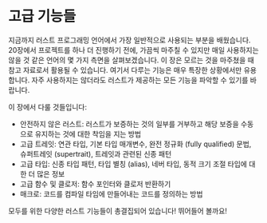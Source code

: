 # 고급 기능들

지금까지 러스트 프로그래밍 언어에서 가장 일반적으로 사용되는 부분을
배웠습니다. 20장에서 프로젝트를 하나 더 진행하기 전에, 가끔씩 마주칠
수 있지만 매일 사용하지는 않을 것 같은 언어의 몇 가지 측면을
살펴보겠습니다. 이 장은 모르는 것을 마주쳤을 때 참고 자료로서 활용될
수 있습니다. 여기서 다루는 기능은 매우 특장한 상황에서만 유용합니다.
자주 사용하지는 않더라도 러스트가 제공하는 모든 기능을 파악할 수
있기를 바랍니다.

이 장에서 다룰 것들입니다:

* 안전하지 않은 러스트: 러스트가 보증하는 것의 일부를 거부하고 해당 보증을
  수동으로 유지하는 것에 대한 착임을 지는 방법
* 고급 트레잇: 연관 타입, 기본 타입 매개변수, 완전 정규화 (fully qualified) 문법,
  슈퍼트레잇 (supertrait), 트레잇과 관련된 신종 패턴
* 고급 타입: 신종 타입 패턴, 타입 별칭 (alias), 네버 타입, 동적 크기 조절 타입에
  대한 더 많은 정보
* 고급 함수 및 클로저: 함수 포인터와 클로저 반환하기
* 매크로: 코드를 컴파일 타임에 만들어내는 코드를 정의하는 방법

모두를 위한 다양한 러스트 기능들이 총결집되어 있습니다! 뛰어들어 볼까요!
